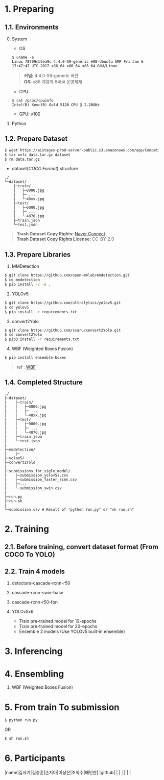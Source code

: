 # 1. Preparing

## 1.1. Environments
0. System
	* OS
	```plain text
	$ uname -a
	Linux 78709cb2ea9c 4.4.0-59-generic #80-Ubuntu SMP Fri Jan 6 17:47:47 UTC 2017 x86_64 x86_64 x86_64 GNU/Linux
	```
	> **커널:** 4.4.0-59-generic 버전  
	> **OS:** x86 계열의 64bit 운영체제
	
	* CPU
	```plain text
	$ cat /proc/cpuinfo 
	Intel(R) Xeon(R) Gold 5120 CPU @ 2.20GHz
	```
	* GPU: v100
1. Python

## 1.2. Prepare Dataset
```bash
$ wget https://aistages-prod-server-public.s3.amazonaws.com/app/Competitions/000076/data/data.tar.gz
$ tar xvfz data.tar.gz dataset
$ rm data.tar.gz
```
* dataset(*COCO Format*) structure
```plain text
./
└─dataset/
    ├─train/
    |   ├─0000.jpg
    |   ├─ ...
    |   └─48xx.jpg
    ├─test/
    |   ├─0000.jpg
    |   ├─ ...
    |   └─4870.jpg
    ├─train.json
    └─test.json
```
> **Trash Dataset Copy Rights:** [Naver Connect](https://connect.or.kr)  
> **Trash Dataset Copy Rights License:** CC-BY-2.0

## 1.3. Prepare Libraries
1. MMDetection
```bash
$ git clone https://github.com/open-mmlab/mmdetection.git
$ cd mmdetection
$ pip install -v -e . 
```
2. YOLOv5
```bash
$ git clone https://github.com/ultralytics/yolov5.git
$ cd yolov5
$ pip install -r requirements.txt
```

3. convert2Yolo
```bash
$ git clone https://github.com/ssaru/convert2Yolo.git
$ cd convert2Yolo
$ pip3 install -r requirements.txt
```

4. WBF (Weighted Boxes Fusion)
```bash
$ pip install ensemble-boxes
```
> ref : [WBF](https://github.com/ZFTurbo/Weighted-Boxes-Fusion)

## 1.4. Completed Structure
```plain text
./
├─dataset/
|    ├─train/
|    |   ├─0000.jpg
|    |   ├─ ...
|    |   └─48xx.jpg
|    ├─test/
|    |   ├─0000.jpg
|    |   ├─ ...
|    |   └─4870.jpg
|    ├─train.json
|    └─test.json
|
├─mmdetection/
|    ├─
├─yolov5/
├─convert2Yolo
|
├─submissions_for_sigle_model/
|    ├─submission_yolov5s.csv
|    ├─submission_faster_rcnn.csv
|    ├─...
|    └─submission_swin.csv
|
├─run.py 
├─run.sh
|
└─submission.csv # Result of "python run.py" or "sh run.sh"
```

# 2. Training

## 2.1. Before training, convert dataset format (**From COCO To YOLO**)

## 2.2. Train 4 models
1. detectors-cascade-rcnn-r50

2. cascade-rcnn-swin-base

3. cascade-rcnn-r50-fpn

4. YOLOv5x6
	* Train pre-trained model for 10-epochs
	* Train pre-trained model for 20-epochs
	* Ensemble 2 models (Use YOLOv5 built-in ensemble)

# 3. Inferencing

# 4. Ensembling
1. WBF (Weighted Boxes Fusion)

# 5. From train To submission
```bash
$ python run.py
```
OR
```bash
$ sh run.sh
```

# 6. Participants
|name|김서기|김승훈|손지아|이상은|조익수|배민한|
|github| | | | | | |

